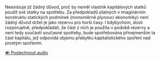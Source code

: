 
Neexistuje již žádný důvod, proč by neměl vlastník kapitálových statků použít své statky na spotřebu. Za předpokladů platných v imaginárním konstruktu statických podmínek (rovnoměrně plynoucí ekonomiky) není žádný důvod držet je jako rezervu pro horší časy. I kdybychom, dosti rozporuplně, předpokládali, že část z nich je použita v podobě rezervy a není tedy součástí současné spotřeby, bude spotřebována přinejmenším ta část kapitálu, jež odpovídá objemu přebytku kapitalistického spoření nad prostým spořením.

[🔊 Poslechnout audio](/data/7-paragraphs/audio/chapter_95/para_005-Neexistuje-ji-dn-dvod-pro-by-neml-vlastnk.mp3)
